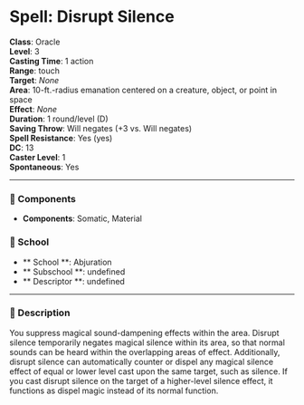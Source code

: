 
# Spell: Disrupt Silence
**Class**: Oracle  
**Level**: 3  
**Casting Time**: 1 action  
**Range**: touch  
**Target**: _None_  
**Area**: 10-ft.-radius emanation centered on a creature, object, or point in space  
**Effect**: _None_  
**Duration**: 1 round/level (D)  
**Saving Throw**: Will negates (+3 vs. Will negates)  
**Spell Resistance**: Yes (yes)  
**DC**: 13  
**Caster Level**: 1  
**Spontaneous**: Yes

---

### 🔮 Components
- **Components**: Somatic, Material

### 🏫 School
- ** School **: Abjuration
- ** Subschool **: undefined
- ** Descriptor **: undefined
---

### 📜 Description
You suppress magical sound-dampening effects within the area. Disrupt silence temporarily negates magical silence within its area, so that normal sounds can be heard within the overlapping areas of effect. Additionally, disrupt silence can automatically counter or dispel any magical silence effect of equal or lower level cast upon the same target, such as silence. If you cast disrupt silence on the target of a higher-level silence effect, it functions as dispel magic instead of its normal function.
